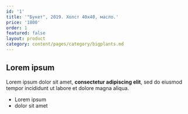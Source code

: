 ```yaml
---
id: '1'
title: '"Букет", 2019. Холст 40х40, масло.'
price: '1800'
order: 1
featured: false
layout: product
category: content/pages/category/bigplants.md
---
```

## Lorem ipsum

Lorem ipsum dolor sit amet, **consectetur adipiscing elit**, sed do eiusmod tempor incididunt ut labore et dolore magna aliqua.

- Lorem ipsum
- dolor sit amet